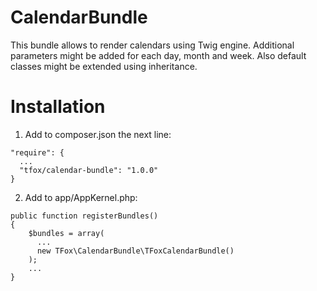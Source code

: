 CalendarBundle
==============

This bundle allows to render calendars using Twig engine. Additional parameters might be added for each day, month and week. Also default classes might be extended using inheritance.

Installation
==============
1. Add to composer.json the next line:
~~~
"require": {
  ...
  "tfox/calendar-bundle": "1.0.0"
}
~~~

2. Add to app/AppKernel.php:

~~~
public function registerBundles()
{
    $bundles = array(
      ...
      new TFox\CalendarBundle\TFoxCalendarBundle()
    );
    ...
}
~~~ 
